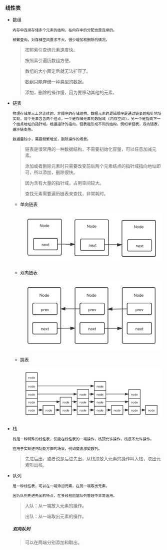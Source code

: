 ### 线性表

* 数组

  `内存中连续存储多个元素的结构，在内存中的分配也是连续的。`

  `频繁查询，对存储空间要求不大，很少增加和删除的情况。`

  > 按照索引查询元素速度快。
  >
  > 按照索引遍历数组方便。

  > 数组的大小固定后就无法扩容了。
  >
  > 数组只能存储一种类型的数据。
  >
  > 添加，删除的操作慢，因为要移动其他的元素。

* 链表
  
  `物理存储单元上非连续的、非顺序的存储结构，数据元素的逻辑顺序是通过链表的指针地址实现，每个元素包含两个结点，一个是存储元素的数据域 (内存空间)，另一个是指向下一个结点地址的指针域。根据指针的指向，链表能形成不同的结构，例如单链表，双向链表，循环链表等。`
  
  `数据量较小，需要频繁增加，删除操作的场景。`
  
  > 链表是很常用的一种数据结构，不需要初始化容量，可以任意加减元素。
  >
  > 添加或者删除元素时只需要改变前后两个元素结点的指针域指向地址即可，所以添加，删除很快。
  
  > 因为含有大量的指针域，占用空间较大。
  >
  > 查找元素需要遍历链表来查找，非常耗时。
  
  * 单向链表
  
    ![Alt text](linked-list.png)
  
  * 双向链表
  
    ![Alt text](double-linked-list.png)
  
  * 跳表
  
    ![Alt text](skip-list.png)
  
* 栈

  `栈是一种特殊的线性表，仅能在线性表的一端操作，栈顶允许操作，栈底不允许操作。`

  `应用于实现递归功能方面的场景，例如斐波那契数列。`

  > 先进后出，或者说是后进先出，从栈顶放入元素的操作叫入栈，取出元素叫出栈。

* 队列

  `是一种线性表，可以在一端添加元素，在另一端取出元素。`

  `因为队列先进先出的特点，在多线程阻塞队列管理中非常适用。`

  > 入队：从一端放入元素的操作。
  >
  > 出队：从一端取出元素的操作。

  ##### 双向队列

  > 可以在两端分别添加和取出。

